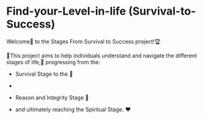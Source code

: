 # Find-your-Level-in-life (Survival-to-Success)

Welcome🎉 to the Stages From Survival to Success project!🏆


📌This project aims to help individuals understand and navigate the different stages of life,💖 
progressing from the:

- Survival Stage to the 🌱
- 
 
- Reason and Integrity Stage 🧠
  
- and ultimately reaching the Spiritual Stage. ❤️


